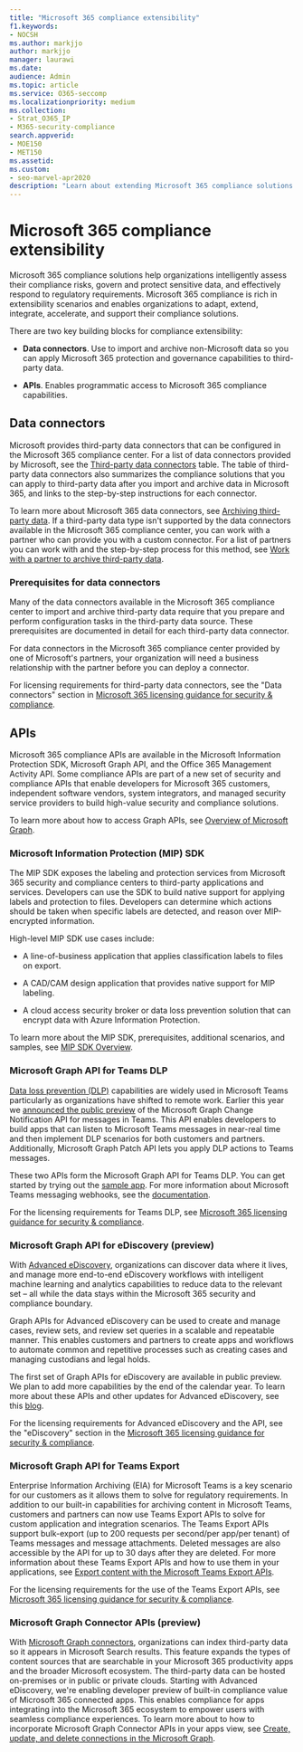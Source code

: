```yaml
---
title: "Microsoft 365 compliance extensibility"
f1.keywords:
- NOCSH
ms.author: markjjo
author: markjjo
manager: laurawi
ms.date: 
audience: Admin
ms.topic: article
ms.service: O365-seccomp
ms.localizationpriority: medium
ms.collection: 
- Strat_O365_IP
- M365-security-compliance
search.appverid: 
- MOE150
- MET150
ms.assetid: 
ms.custom:
- seo-marvel-apr2020
description: "Learn about extending Microsoft 365 compliance solutions by using third-party data connectors and Microsoft Graph APIs."
---
```


# Microsoft 365 compliance extensibility

Microsoft 365 compliance solutions help organizations intelligently assess their compliance risks, govern and protect sensitive data, and effectively respond to regulatory requirements. Microsoft 365 compliance is rich in extensibility scenarios and enables organizations to adapt, extend, integrate, accelerate, and support their compliance solutions.

There are two key building blocks for compliance extensibility:

- **Data connectors**. Use to import and archive non-Microsoft data so you can apply Microsoft 365 protection and governance capabilities to third-party data.

- **APIs**. Enables programmatic access to Microsoft 365 compliance capabilities.

## Data connectors

Microsoft provides third-party data connectors that can be configured in the Microsoft 365 compliance center. For a list of data connectors provided by Microsoft, see the [Third-party data connectors](archiving-third-party-data.md#third-party-data-connectors) table. The table of third-party data connectors also summarizes the compliance solutions that you can apply to third-party data after you import and archive data in Microsoft 365, and links to the step-by-step instructions for each connector.

To learn more about Microsoft 365 data connectors, see [Archiving third-party data](archiving-third-party-data.md). If a third-party data type isn't supported by the data connectors available in the Microsoft 365 compliance center, you can work with a partner who can provide you with a custom connector. For a list of partners you can work with and the step-by-step process for this method, see [Work with a partner to archive third-party data](work-with-partner-to-archive-third-party-data.md).

### Prerequisites for data connectors

Many of the data connectors available in the Microsoft 365 compliance center to import and archive third-party data require that you prepare and perform configuration tasks in the third-party data source. These prerequisites are documented in detail for each third-party data connector.

For data connectors in the Microsoft 365 compliance center provided by one of Microsoft's partners, your organization will need a business relationship with the partner before you can deploy a connector.

For licensing requirements for third-party data connectors, see the "Data connectors" section in [Microsoft 365 licensing guidance for security & compliance](/office365/servicedescriptions/microsoft-365-service-descriptions/microsoft-365-tenantlevel-services-licensing-guidance/microsoft-365-security-compliance-licensing-guidance#data-connectors).

## APIs

Microsoft 365 compliance APIs are available in the Microsoft Information Protection SDK, Microsoft Graph API, and the Office 365 Management Activity API. Some compliance APIs are part of a new set of security and compliance APIs that enable developers for Microsoft 365 customers, independent software vendors, system integrators, and managed security service providers to build high-value security and compliance solutions.

To learn more about how to access Graph APIs, see [Overview of Microsoft Graph](/graph/overview).

### Microsoft Information Protection (MIP) SDK

The MIP SDK exposes the labeling and protection services from Microsoft 365 security and compliance centers to third-party applications and services. Developers can use the SDK to build native support for applying labels and protection to files. Developers can determine which actions should be taken when specific labels are detected, and reason over MIP-encrypted information.

High-level MIP SDK use cases include:

- A line-of-business application that applies classification labels to files on export.

- A CAD/CAM design application that provides native support for MIP labeling.

- A cloud access security broker or data loss prevention solution that can encrypt data with Azure Information Protection.

To learn more about the MIP SDK, prerequisites, additional scenarios, and samples, see [MIP SDK Overview](/information-protection/develop/overview).

### Microsoft Graph API for Teams DLP

[Data loss prevention (DLP)](dlp-microsoft-teams.md) capabilities are widely used in Microsoft Teams particularly as organizations have shifted to remote work. Earlier this year we [announced the public preview](https://developer.microsoft.com/graph/blogs/announcing-change-notifications-for-microsoft-teams-messages/) of the Microsoft Graph Change Notification API for messages in Teams. This API enables developers to build apps that can listen to Microsoft Teams messages in near-real time and then implement DLP scenarios for both customers and partners. Additionally, Microsoft Graph Patch API lets you apply DLP actions to Teams messages.

These two APIs form the Microsoft Graph API for Teams DLP. You can get started by trying out the [sample app](https://github.com/microsoftgraph/csharp-webhook-with-resource-data). For more information about Microsoft Teams messaging webhooks, see the [documentation](/graph/api/subscription-post-subscriptions).

For the licensing requirements for Teams DLP, see [Microsoft 365 licensing guidance for security & compliance](/office365/servicedescriptions/microsoft-365-service-descriptions/microsoft-365-tenantlevel-services-licensing-guidance/microsoft-365-security-compliance-licensing-guidance#communication-data-loss-prevention-for-teams).

### Microsoft Graph API for eDiscovery (preview)

With [Advanced eDiscovery](overview-ediscovery-20.md), organizations can discover data where it lives, and manage more end-to-end eDiscovery workflows with intelligent machine learning and analytics capabilities to reduce data to the relevant set – all while the data stays within the Microsoft 365 security and compliance boundary.

Graph APIs for Advanced eDiscovery can be used to create and manage cases, review sets, and review set queries in a scalable and repeatable manner. This enables customers and partners to create apps and workflows to automate common and repetitive processes such as creating cases and managing custodians and legal holds.

The first set of Graph APIs for eDiscovery are available in public preview. We plan to add more capabilities by the end of the calendar year. To learn more about these APIs and other updates for Advanced eDiscovery, see this [blog](https://aka.ms/Ignite2020AeDAA).

For the licensing requirements for Advanced eDiscovery and the API, see the "eDiscovery" section in the [Microsoft 365 licensing guidance for security & compliance](/office365/servicedescriptions/microsoft-365-service-descriptions/microsoft-365-tenantlevel-services-licensing-guidance/microsoft-365-security-compliance-licensing-guidance#ediscovery).

### Microsoft Graph API for Teams Export

Enterprise Information Archiving (EIA) for Microsoft Teams is a key scenario for our customers as it allows them to solve for regulatory requirements. In addition to our built-in capabilities for archiving content in Microsoft Teams, customers and partners can now use Teams Export APIs to solve for custom application and integration scenarios. The Teams Export APIs support bulk-export (up to 200 requests per second/per app/per tenant) of Teams messages and message attachments. Deleted messages are also accessible by the API for up to 30 days after they are deleted. For more information about these Teams Export APIs and how to use them in your applications, see [Export content with the Microsoft Teams Export APIs](/microsoftteams/export-teams-content).

For the licensing requirements for the use of the Teams Export APIs, see [Microsoft 365 licensing guidance for security & compliance](/office365/servicedescriptions/microsoft-365-service-descriptions/microsoft-365-tenantlevel-services-licensing-guidance/microsoft-365-security-compliance-licensing-guidance).

### Microsoft Graph Connector APIs (preview)

With [Microsoft Graph connectors](/microsoftsearch/connectors-overview), organizations can index third-party data so it appears in Microsoft Search results. This feature expands the types of content sources that are searchable in your Microsoft 365 productivity apps and the broader Microsoft ecosystem. The third-party data can be hosted on-premises or in public or private clouds. Starting with Advanced eDiscovery, we're enabling developer preview of built-in compliance value of Microsoft 365 connected apps. This enables compliance for apps integrating into the Microsoft 365 ecosystem to empower users with seamless compliance experiences. To learn more about to how to incorporate Microsoft Graph Connector APIs in your apps view, see [Create, update, and delete connections in the Microsoft Graph](/graph/search-index-manage-connections).
